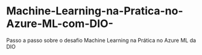 # Machine-Learning-na-Pratica-no-Azure-ML-com-DIO-
Passo a passo sobre o desafio Machine Learning na Prática no Azure ML da DIO 
